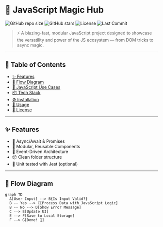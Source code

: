 # 🚀 JavaScript Magic Hub

![GitHub repo size](https://img.shields.io/github/repo-size/your-username/your-repo-name)
![GitHub stars](https://img.shields.io/github/stars/your-username/your-repo-name?style=social)
![License](https://img.shields.io/github/license/your-username/your-repo-name)
![Last Commit](https://img.shields.io/github/last-commit/your-username/your-repo-name)

> ⚡ A blazing-fast, modular JavaScript project designed to showcase the versatility and power of the JS ecosystem — from DOM tricks to async magic.

---

## 📂 Table of Contents

- [✨ Features](#-features)
- [📐 Flow Diagram](#-flow-diagram)
- [🧰 JavaScript Use Cases](#-javascript-use-cases)
- [📦 Tech Stack](#-tech-stack)
- [⚙️ Installation](#️-installation)
- [🚀 Usage](#-usage)
- [📝 License](#-license)

---

## ✨ Features

- 🔄 Async/Await & Promises
- 🧠 Modular, Reusable Components
- 🎯 Event-Driven Architecture
- 📦 Clean folder structure
- 🧪 Unit tested with Jest (optional)

---

## 📐 Flow Diagram

```mermaid
graph TD
  A[User Input] --> B{Is Input Valid?}
  B -- Yes --> C[Process Data with JavaScript Logic]
  B -- No --> D[Show Error Message]
  C --> E[Update UI]
  E --> F[Save to Local Storage]
  F --> G[Done! 🎉]

